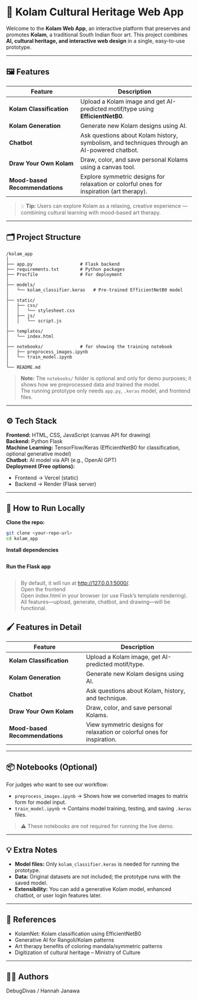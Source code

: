# 🌸 Kolam Cultural Heritage Web App

Welcome to the **Kolam Web App**, an interactive platform that preserves and promotes **Kolam**, a traditional South Indian floor art. This project combines **AI, cultural heritage, and interactive web design** in a single, easy-to-use prototype.  

---

## 🖼️ Features

| Feature | Description |
|---------|-------------|
| **Kolam Classification** | Upload a Kolam image and get AI-predicted motif/type using **EfficientNetB0**. |
| **Kolam Generation** | Generate new Kolam designs using AI. |
| **Chatbot** | Ask questions about Kolam history, symbolism, and techniques through an AI-powered chatbot. |
| **Draw Your Own Kolam** | Draw, color, and save personal Kolams using a canvas tool. |
| **Mood-based Recommendations** | Explore symmetric designs for relaxation or colorful ones for inspiration (art therapy). |

> 💡 **Tip:** Users can explore Kolam as a relaxing, creative experience — combining cultural learning with mood-based art therapy.  

---

## 🗂 Project Structure

```text
/kolam_app
│
├── app.py                  # Flask backend
├── requirements.txt        # Python packages
├── Procfile                # For deployment
│
├── models/                 
│   └── kolam_classifier.keras   # Pre-trained EfficientNetB0 model
│
├── static/
│   ├── css/
│   │   └── stylesheet.css
│   ├── js/
│   │   └── script.js
│
├── templates/
│   └── index.html
│
├── notebooks/              # for showing the training notebook
│   ├── preprocess_images.ipynb
│   └── train_model.ipynb
│
└── README.md
```
> **Note:** The `notebooks/` folder is optional and only for demo purposes; it shows how we preprocessed data and trained the model.  
> The running prototype only needs `app.py`, `.keras` model, and frontend files.

---

## ⚙️ Tech Stack

**Frontend:** HTML, CSS, JavaScript (canvas API for drawing)  
**Backend:** Python Flask  
**Machine Learning:** TensorFlow/Keras (EfficientNetB0 for classification, optional generative model)  
**Chatbot:** AI model via API (e.g., OpenAI GPT)  
**Deployment (Free options):**  
- Frontend → Vercel (static)  
- Backend → Render (Flask server)  

---

## 🚀 How to Run Locally

**Clone the repo:**
```bash
git clone <your-repo-url>
cd kolam_app
```
**Install dependencies**
```pip install -r requirements.txt
```
**Run the Flask app**
```python app.py
```
> By default, it will run at http://127.0.0.1:5000/.  
> Open the frontend  
> Open index.html in your browser (or use Flask’s template rendering). All features—upload, generate, chatbot, and drawing—will be functional.  

## 🖌 Features in Detail

| Feature | Description |
|---------|-------------|
| **Kolam Classification** | Upload a Kolam image, get AI-predicted motif/type. |
| **Kolam Generation** | Generate new Kolam designs using AI. |
| **Chatbot** | Ask questions about Kolam, history, and technique. |
| **Draw Your Own Kolam** | Draw, color, and save personal Kolams. |
| **Mood-based Recommendations** | View symmetric designs for relaxation or colorful ones for inspiration. |

---

## 📦 Notebooks (Optional)

For judges who want to see our workflow:

- `preprocess_images.ipynb` → Shows how we converted images to matrix form for model input.  
- `train_model.ipynb` → Contains model training, testing, and saving `.keras` files.  

> ⚠️ These notebooks are not required for running the live demo.

---

## 💡 Extra Notes

- **Model files:** Only `kolam_classifier.keras` is needed for running the prototype.  
- **Data:** Original datasets are not included; the prototype runs with the saved model.  
- **Extensibility:** You can add a generative Kolam model, enhanced chatbot, or user login features later.

---

## 📜 References

- KolamNet: Kolam classification using EfficientNetB0  
- Generative AI for Rangoli/Kolam patterns  
- Art therapy benefits of coloring mandala/symmetric patterns  
- Digitization of cultural heritage – Ministry of Culture

---

## 👩‍💻 Authors

DebugDivas / Hannah Janawa

